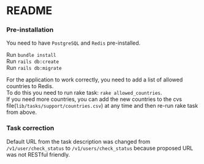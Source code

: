 # README

### Pre-installation
You need to have `PostgreSQL` and `Redis` pre-installed.

Run `bundle install` \
Run `rails db:create` \
Run `rails db:migrate`

For the application to work correctly, you need to add a list of allowed countries to Redis. \
To do this you need to run rake task: `rake allowed_countries`. \
If you need more countries, you can add the new countries to the cvs file(`lib/tasks/support/countries.csv`) at any 
time and then re-run rake task from above.

### Task correction
Default URL from the task description was changed from `/v1/user/check_status` to `/v1/users/check_status` because
proposed URL was not RESTful friendly.
